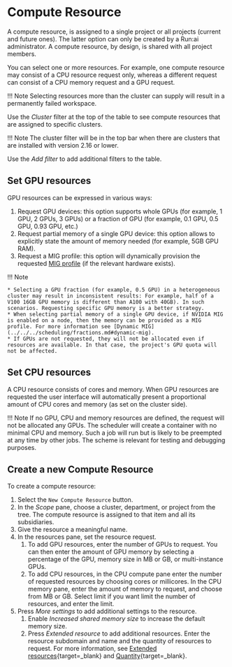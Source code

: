 # Compute Resource

A compute resource, is assigned to a single project or all projects (current and future ones). The latter option can only be created by a Run:ai administrator. A compute resource, by design, is shared with all project members.

You can select one or more resources. For example, one compute resource may consist of a CPU resource request only, whereas a different request can consist of a CPU memory request and a GPU request.

!!! Note
    Selecting resources more than the cluster can supply will result in a permanently failed workspace.

Use the *Cluster* filter at the top of the table to see compute resources that are assigned to specific clusters.

!!! Note
    The cluster filter will be in the top bar when there are clusters that are installed with version 2.16 or lower.

Use the *Add filter* to add additional filters to the table.

## Set GPU resources

GPU resources can be expressed in various ways:

1. Request GPU devices: this option supports whole GPUs (for example, 1 GPU, 2 GPUs, 3 GPUs) or a fraction of GPU (for example, 0.1 GPU, 0.5 GPU, 0.93 GPU, etc.)
2. Request partial memory of a single GPU device: this option allows to explicitly state the amount of memory needed (for example, 5GB GPU RAM).
3. Request a MIG profile: this option will dynamically provision the requested [MIG profile](../../../scheduling/fractions.md#dynamic-mig) (if the relevant hardware exists).

!!! Note

    * Selecting a GPU fraction (for example, 0.5 GPU) in a heterogeneous cluster may result in inconsistent results: For example, half of a V100 16GB GPU memory is different than A100 with 40GB). In such scenarios. Requesting specific GPU memory is a better strategy.
    * When selecting partial memory of a single GPU device, if NVIDIA MIG is enabled on a node, then the memory can be provided as a MIG profile. For more information see [Dynamic MIG](../../../scheduling/fractions.md#dynamic-mig).
    * If GPUs are not requested, they will not be allocated even if resources are available. In that case, the project's GPU quota will not be affected.

## Set CPU resources

A CPU resource consists of cores and memory. When GPU resources are requested the user interface will automatically present a proportional amount of CPU cores and memory (as set on the cluster side).

!!! Note
    If no GPU, CPU and memory resources are defined, the request will not be allocated any GPUs. The scheduler will create a container with no minimal CPU and memory. Such a job will run but is likely to be preempted at any time by other jobs. The scheme is relevant for testing and debugging purposes.  

## Create a new Compute Resource

To create a compute resource:

1. Select the `New Compute Resource` button.
2. In the *Scope* pane, choose a cluster, department, or project from the tree. The compute resource is assigned to that item and all its subsidiaries.
3. Give the resource a meaningful name.
4. In the resources pane, set the resource request.
      1. To add GPU resources, enter the number of GPUs to request. You can then enter the amount of GPU memory by selecting a percentage of the GPU, memory size in MB or GB, or multi-instance GPUs.
      2. To add CPU resources, in the CPU compute pane enter the number of requested resources by choosing cores or millicores. In the CPU memory pane, enter the amount of memory to request, and choose from MB or GB. Select limit if you want limit the number of resources, and enter the limit.
5. Press *More settings* to add additional settings to the resource.
      1. Enable *Increased shared memory size* to increase the default memory size.
      2. Press *Extended resource* to add additional resources. Enter the resource subdomain and name and the quantity of resources to request. For more information, see [Extended resources](https://kubernetes.io/docs/tasks/configure-pod-container/extended-resource/){target=_blank} and [Quantity](https://kubernetes.io/docs/reference/kubernetes-api/common-definitions/quantity/){target=_blank}.
